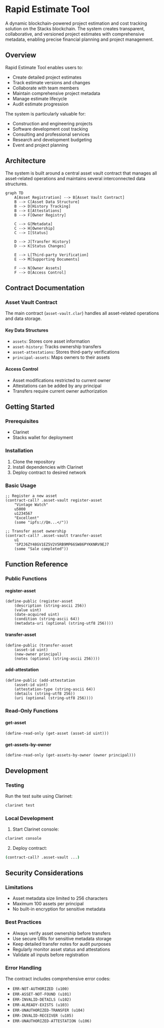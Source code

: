 # Rapid Estimate Tool

A dynamic blockchain-powered project estimation and cost tracking solution on the Stacks blockchain. The system creates transparent, collaborative, and versioned project estimates with comprehensive metadata, enabling precise financial planning and project management.

## Overview

Rapid Estimate Tool enables users to:
- Create detailed project estimates
- Track estimate versions and changes
- Collaborate with team members
- Maintain comprehensive project metadata
- Manage estimate lifecycle
- Audit estimate progression

The system is particularly valuable for:
- Construction and engineering projects
- Software development cost tracking
- Consulting and professional services
- Research and development budgeting
- Event and project planning

## Architecture

The system is built around a central asset vault contract that manages all asset-related operations and maintains several interconnected data structures.

```mermaid
graph TD
    A[Asset Registration] --> B[Asset Vault Contract]
    B --> C[Asset Data Structure]
    B --> D[History Tracking]
    B --> E[Attestations]
    B --> F[Owner Registry]
    
    C --> G[Metadata]
    C --> H[Ownership]
    C --> I[Status]
    
    D --> J[Transfer History]
    D --> K[Status Changes]
    
    E --> L[Third-party Verification]
    E --> M[Supporting Documents]
    
    F --> N[Owner Assets]
    F --> O[Access Control]
```

## Contract Documentation

### Asset Vault Contract

The main contract (`asset-vault.clar`) handles all asset-related operations and data storage.

#### Key Data Structures
- `assets`: Stores core asset information
- `asset-history`: Tracks ownership transfers
- `asset-attestations`: Stores third-party verifications
- `principal-assets`: Maps owners to their assets

#### Access Control
- Asset modifications restricted to current owner
- Attestations can be added by any principal
- Transfers require current owner authorization

## Getting Started

### Prerequisites
- Clarinet
- Stacks wallet for deployment

### Installation
1. Clone the repository
2. Install dependencies with Clarinet
3. Deploy contract to desired network

### Basic Usage

```clarity
;; Register a new asset
(contract-call? .asset-vault register-asset 
    "Vintage Watch" 
    u5000 
    u1234567 
    "Excellent" 
    (some "ipfs://Qm...</"))

;; Transfer asset ownership
(contract-call? .asset-vault transfer-asset 
    u1 
    'SP2J6ZY48GV1EZ5V2V5RB9MP66SW86PYKKNRV9EJ7 
    (some "Sale completed"))
```

## Function Reference

### Public Functions

#### register-asset
```clarity
(define-public (register-asset 
    (description (string-ascii 256))
    (value uint)
    (date-acquired uint)
    (condition (string-ascii 64))
    (metadata-uri (optional (string-utf8 256))))
```

#### transfer-asset
```clarity
(define-public (transfer-asset
    (asset-id uint)
    (new-owner principal)
    (notes (optional (string-ascii 256))))
```

#### add-attestation
```clarity
(define-public (add-attestation
    (asset-id uint)
    (attestation-type (string-ascii 64))
    (details (string-utf8 256))
    (uri (optional (string-utf8 256))))
```

### Read-Only Functions

#### get-asset
```clarity
(define-read-only (get-asset (asset-id uint)))
```

#### get-assets-by-owner
```clarity
(define-read-only (get-assets-by-owner (owner principal)))
```

## Development

### Testing
Run the test suite using Clarinet:
```bash
clarinet test
```

### Local Development
1. Start Clarinet console:
```bash
clarinet console
```
2. Deploy contract:
```bash
(contract-call? .asset-vault ...)
```

## Security Considerations

### Limitations
- Asset metadata size limited to 256 characters
- Maximum 100 assets per principal
- No built-in encryption for sensitive metadata

### Best Practices
- Always verify asset ownership before transfers
- Use secure URIs for sensitive metadata storage
- Keep detailed transfer notes for audit purposes
- Regularly monitor asset status and attestations
- Validate all inputs before registration

### Error Handling
The contract includes comprehensive error codes:
- `ERR-NOT-AUTHORIZED (u100)`
- `ERR-ASSET-NOT-FOUND (u101)`
- `ERR-INVALID-DETAILS (u102)`
- `ERR-ALREADY-EXISTS (u103)`
- `ERR-UNAUTHORIZED-TRANSFER (u104)`
- `ERR-INVALID-RECEIVER (u105)`
- `ERR-UNAUTHORIZED-ATTESTATION (u106)`